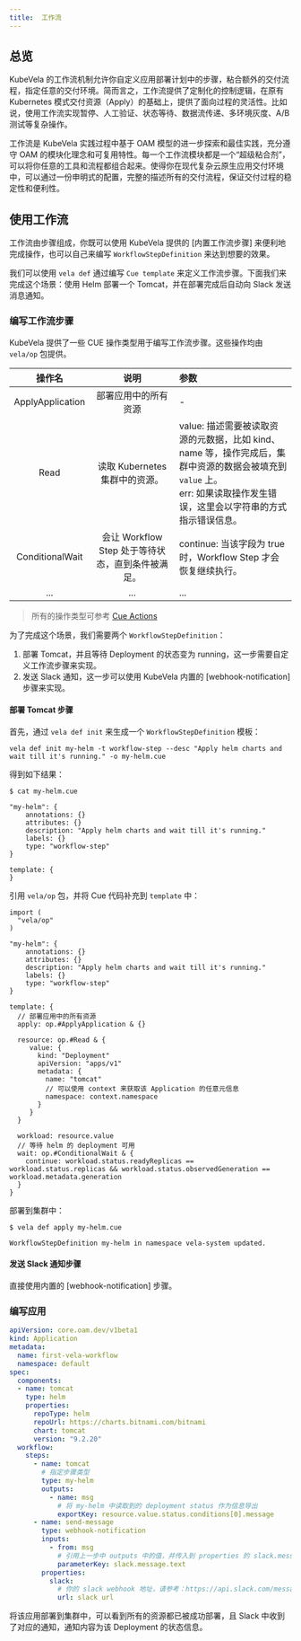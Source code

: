 ```yaml
---
title:  工作流
---
```


## 总览

KubeVela 的工作流机制允许你自定义应用部署计划中的步骤，粘合额外的交付流程，指定任意的交付环境。简而言之，工作流提供了定制化的控制逻辑，在原有 Kubernetes 模式交付资源（Apply）的基础上，提供了面向过程的灵活性。比如说，使用工作流实现暂停、人工验证、状态等待、数据流传递、多环境灰度、A/B 测试等复杂操作。

工作流是 KubeVela 实践过程中基于 OAM 模型的进一步探索和最佳实践，充分遵守 OAM 的模块化理念和可复用特性。每一个工作流模块都是一个“超级粘合剂”，可以将你任意的工具和流程都组合起来。使得你在现代复杂云原生应用交付环境中，可以通过一份申明式的配置，完整的描述所有的交付流程，保证交付过程的稳定性和便利性。

## 使用工作流

工作流由步骤组成，你既可以使用 KubeVela 提供的 [内置工作流步骤] 来便利地完成操作，也可以自己来编写 `WorkflowStepDefinition` 来达到想要的效果。

我们可以使用 `vela def` 通过编写 `Cue template` 来定义工作流步骤。下面我们来完成这个场景：使用 Helm 部署一个 Tomcat，并在部署完成后自动向 Slack 发送消息通知。

### 编写工作流步骤

KubeVela 提供了一些 CUE 操作类型用于编写工作流步骤。这些操作均由 `vela/op` 包提供。

| 操作名 | 说明 | 参数 |
| :---: | :--: | :-- |
| ApplyApplication | 部署应用中的所有资源 | - |
| Read | 读取 Kubernetes 集群中的资源。 | value: 描述需要被读取资源的元数据，比如 kind、name 等，操作完成后，集群中资源的数据会被填充到 `value` 上。<br /> err: 如果读取操作发生错误，这里会以字符串的方式指示错误信息。 |
| ConditionalWait | 会让 Workflow Step 处于等待状态，直到条件被满足。 | continue: 当该字段为 true 时，Workflow Step 才会恢复继续执行。 |
| ... | ... | ... |

> 所有的操作类型可参考 [Cue Actions](./cue-actions)

为了完成这个场景，我们需要两个 `WorkflowStepDefinition`：

1. 部署 Tomcat，并且等待 Deployment 的状态变为 running，这一步需要自定义工作流步骤来实现。
2. 发送 Slack 通知，这一步可以使用 KubeVela 内置的 [webhook-notification] 步骤来实现。

#### 部署 Tomcat 步骤

首先，通过 `vela def init` 来生成一个 `WorkflowStepDefinition` 模板：

```shell
vela def init my-helm -t workflow-step --desc "Apply helm charts and wait till it's running." -o my-helm.cue
```

得到如下结果：
```shell
$ cat my-helm.cue

"my-helm": {
	annotations: {}
	attributes: {}
	description: "Apply helm charts and wait till it's running."
	labels: {}
	type: "workflow-step"
}

template: {
}
```

引用 `vela/op` 包，并将 Cue 代码补充到 `template` 中：

```
import (
  "vela/op"
)

"my-helm": {
	annotations: {}
	attributes: {}
	description: "Apply helm charts and wait till it's running."
	labels: {}
	type: "workflow-step"
}

template: {
  // 部署应用中的所有资源
  apply: op.#ApplyApplication & {}

  resource: op.#Read & {
     value: {
       kind: "Deployment"
       apiVersion: "apps/v1"
       metadata: {
         name: "tomcat"
         // 可以使用 context 来获取该 Application 的任意元信息
         namespace: context.namespace
       }
     }
  }

  workload: resource.value
  // 等待 helm 的 deployment 可用
  wait: op.#ConditionalWait & {
    continue: workload.status.readyReplicas == workload.status.replicas && workload.status.observedGeneration == workload.metadata.generation
  }
}
```

部署到集群中：

```shell
$ vela def apply my-helm.cue

WorkflowStepDefinition my-helm in namespace vela-system updated.
```

#### 发送 Slack 通知步骤

直接使用内置的 [webhook-notification] 步骤。

### 编写应用

```yaml
apiVersion: core.oam.dev/v1beta1
kind: Application
metadata:
  name: first-vela-workflow
  namespace: default
spec:
  components:
  - name: tomcat
    type: helm
    properties:
      repoType: helm
      repoUrl: https://charts.bitnami.com/bitnami
      chart: tomcat
      version: "9.2.20"
  workflow:
    steps:
      - name: tomcat
        # 指定步骤类型
        type: my-helm
        outputs:
          - name: msg
            # 将 my-helm 中读取到的 deployment status 作为信息导出
            exportKey: resource.value.status.conditions[0].message
      - name: send-message
        type: webhook-notification
        inputs:
          - from: msg
            # 引用上一步中 outputs 中的值，并传入到 properties 的 slack.message.text 中作为输入
            parameterKey: slack.message.text 
        properties:
          slack:
            # 你的 slack webhook 地址，请参考：https://api.slack.com/messaging/webhooks
            url: slack url
```

将该应用部署到集群中，可以看到所有的资源都已被成功部署，且 Slack 中收到了对应的通知，通知内容为该 Deployment 的状态信息。